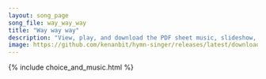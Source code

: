 ```yaml
---
layout: song_page
song_file: way_way_way
title: "Way way way"
description: "View, play, and download the PDF sheet music, slideshow, and audio. Lyrics: Way way way way way. Way way way way way. Way way way way way. ... ojibwe secular 4part"
image: https://github.com/kenanbit/hymn-singer/releases/latest/download/way_way_way-trad.png
---
```


{% include choice_and_music.html %}